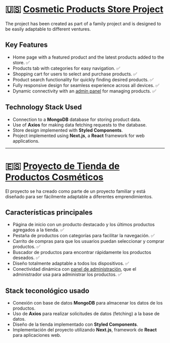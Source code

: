 # 🇺🇸 [Cosmetic Products Store Project](https://salud-armonia-e-shop-front.vercel.app)

The project has been created as part of a family project and is designed to be easily adaptable to different ventures.

## Key Features

- Home page with a featured product and the latest products added to the store. ✅
- Products tab with categories for easy navigation. ✅
- Shopping cart for users to select and purchase products. ✅
- Product search functionality for quickly finding desired products. ✅
- Fully responsive design for seamless experience across all devices. ✅
- Dynamic connectivity with an [admin panel](https://github.com/HSPower255/E-Commerce-Admin-Panel) for managing products. ✅

## Technology Stack Used

- Connection to a **MongoDB** database for storing product data.
- Use of **Axios** for making data fetching requests to the database.
- Store design implemented with **Styled Components**.
- Project implemented using **Next.js**, a **React** framework for web applications.
  
----------------------------------------------------------------------------------------------------------------------------

# 🇪🇸 [ Proyecto de Tienda de Productos Cosméticos](https://salud-armonia-e-shop-front.vercel.app)

El proyecto se ha creado como parte de un proyecto familiar y está diseñado para ser fácilmente adaptable a diferentes emprendimientos.

## Características principales

- Página de inicio con un producto destacado y los últimos productos agregados a la tienda. ✅
- Pestaña de productos con categorías para facilitar la navegación. ✅
- Carrito de compras para que los usuarios puedan seleccionar y comprar productos. ✅
- Buscador de productos para encontrar rápidamente los productos deseados. ✅
- Diseño totalmente adaptable a todos los dispositivos. ✅
- Conectividad dinámica con [panel de administración](https://github.com/HSPower255/E-Commerce-Admin-Panel), que el administrador usa para administrar los productos. ✅

## Stack teconológico usado

- Conexión con base de datos **MongoDB** para almacenar los datos de los productos. 
- Uso de **Axios** para realizar solicitudes de datos (fetching) a la base de datos.
- Diseño de la tienda implementado con **Styled Components**.
- Implementación del proyecto utilizando **Next.js**, framework de **React** para aplicaciones web.

